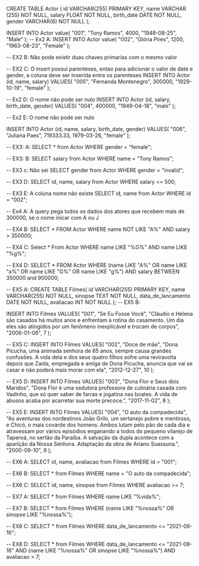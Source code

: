 

CREATE TABLE Actor (
    id VARCHAR(255) PRIMARY KEY,
    name VARCHAR (255) NOT NULL,
    salary FLOAT NOT NULL,
    birth_date DATE NOT NULL,
    gender VARCHAR(6) NOT NULL
);

INSERT INTO Actor
value(
	"001",
	"Tony Ramos",
    4000,
    "1948-08-25",
    "Male"
);
-- Ex2 A:
INSERT INTO Actor
value(
	"002",
	"Glória Pires",
    1200,
    "1963-08-23",
    "Female"
);

-- EX2 B: Não pode existir duas chaves primarias com o mesmo valor

-- EX2 C: O insert possui parenteses, entao para adicionar o valor de date e gender, a coluna deve ser inserida entre os parenteses
INSERT INTO Actor (id, name, salary)
VALUES(
  "005", 
  "Fernanda Montenegro",
  300000,
  "1929-10-19", 
  "female"
);

-- Ex2 D: O nome não pode ser nulo
INSERT INTO Actor (id, salary, birth_date, gender)
VALUES(
  "004",
  400000,
  "1949-04-18", 
  "male"
);

-- Ex2 E: O nome não pode ser nulo

INSERT INTO Actor (id, name, salary, birth_date, gender)
VALUES(
  "006", 
  "Juliana Paes",
  719333.33,
  1979-03-26, 
  "female"
);

-- EX3: A:
SELECT * from Actor WHERE gender = "female";

-- EX3: B:
SELECT salary from Actor WHERE name = "Tony Ramos";

-- EX3 c: Não sei
SELECT gender from Actor WHERE gender = "invalid";

-- EX3 D: 
SELECT id, name, salary from Actor WHERE salary <= 500;

-- EX3 E: A coluna nome não existe
SELECT id, name from Actor WHERE id = "002";

-- Ex4 A: A query pega todos os dados dos atores que recebem mais de 300000, se o nome inicar com A ou J

-- EX4 B: 
SELECT * FROM Actor
WHERE name NOT LIKE "A%" AND salary > 350000;

-- EX4 C:
Select * From Actor WHERE name LIKE "%G%" AND name LIKE "%g%";

-- EX4 D: 
SELECT * FROM Actor
WHERE (name LIKE "A%" OR name LIKE "a%" OR name LIKE "G%" OR name LIKE "g%") AND salary BETWEEN 350000 and 900000;

-- EX5 A:
CREATE TABLE Filmes(
	id VARCHAR(255) PRIMARY KEY,
    name VARCHAR(255) NOT NULL,
    sinopse TEXT NOT NULL,
    data_de_lancamento DATE NOT NULL,
    avaliacao INT NOT NULL
);
-- EX5 B:

INSERT INTO Filmes
VALUES(
  "001", 
  "Se Eu Fosse Você",
  "Cláudio e Helena são casados há muitos anos e enfrentam a rotina do casamento. Um dia eles são atingidos por um fenômeno inexplicável e trocam de corpos",
  "2006-01-06", 
  7
);

-- EX5 C:
INSERT INTO Filmes
VALUES(
  "002", 
  "Doce de mãe",
  "Dona Picucha, uma animada senhora de 85 anos, sempre causa grandes confusões. A vida dela e dos seus quatro filhos sofre uma reviravolta depois que Zaida, empregada e amiga de Dona Picucha, anuncia que vai se casar e não poderá mais morar com ela",
  "2012-12-27", 
  10
);

-- EX5 D:
INSERT INTO Filmes
VALUES(
  "003", 
  "Dona Flor e Seus dois Maridos",
  "Dona Flor é uma sedutora professora de culinária casada com Vadinho, que só quer saber de farras e jogatina nas boates. A vida de abusos acaba por acarretar sua morte precoce.",
  "2017-11-02", 
  8
);

-- EX5 E:
INSERT INTO Filmes
VALUES(
  "004", 
  "O auto da compadecida",
  "As aventuras dos nordestinos João Grilo, um sertanejo pobre e mentiroso, e Chicó, o mais covarde dos homens. Ambos lutam pelo pão de cada dia e atravessam por vários episódios enganando a todos do pequeno vilarejo de Taperoá, no sertão da Paraíba. A salvação da dupla acontece com a aparição da Nossa Senhora. Adaptação da obra de Ariano Suassuna.",
  "2000-09-10", 
  9
);

-- EX6 A:
SELECT id, name, avaliacao from Filmes WHERE id = "001";

-- EX6 B: 
SELECT * from Filmes WHERE name = "O auto da compadecida";

-- EX6 C: 
SELECT id, name, sinopse from Filmes WHERE avaliacao >= 7;

-- EX7 A:
SELECT * from Filmes WHERE name LIKE "%vida%";

-- EX7 B: 
SELECT * from Filmes WHERE (name LIKE "%nossa%" OR sinopse LIKE "%nossa%");

-- EX8 C:
SELECT * from Filmes WHERE data_de_lancamento <= "2021-08-16";

-- EX8 D:
SELECT * from Filmes WHERE data_de_lancamento <= "2021-08-16" AND (name LIKE "%nossa%" OR sinopse LIKE "%nossa%") AND avaliacao > 7;